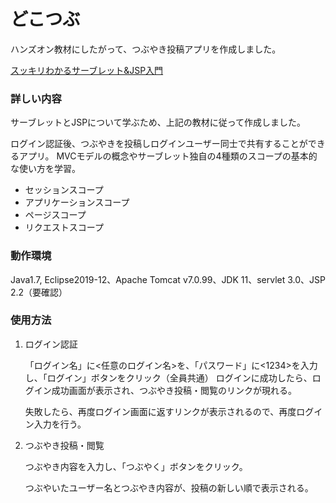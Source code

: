 # どこつぶ

ハンズオン教材にしたがって、つぶやき投稿アプリを作成しました。

[スッキリわかるサーブレット&JSP入門](https://book.impress.co.jp/books/1112101008)



### 詳しい内容

サーブレットとJSPについて学ぶため、上記の教材に従って作成しました。

ログイン認証後、つぶやきを投稿しログインユーザー同士で共有することができるアプリ。
MVCモデルの概念やサーブレット独自の4種類のスコープの基本的な使い方を学習。

* セッションスコープ
* アプリケーションスコープ
* ページスコープ
* リクエストスコープ

### 動作環境

Java1.7, Eclipse2019-12、Apache Tomcat v7.0.99、JDK 11、servlet 3.0、JSP 2.2（要確認）

### 使用方法

1. ログイン認証

   「ログイン名」に<任意のログイン名>を、「パスワード」に<1234>を入力し、「ログイン」ボタンをクリック（全員共通）
   ログインに成功したら、ログイン成功画面が表示され、つぶやき投稿・閲覧のリンクが現れる。

   失敗したら、再度ログイン画面に返すリンクが表示されるので、再度ログイン入力を行う。

2. つぶやき投稿・閲覧

   つぶやき内容を入力し、「つぶやく」ボタンをクリック。

   つぶやいたユーザー名とつぶやき内容が、投稿の新しい順で表示される。

